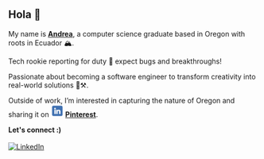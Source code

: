 ## Hola 👋

My name is [**Andrea**](https://ajacho.github.io/abjacho/), a computer science graduate based in Oregon with roots in Ecuador 🏔️.

Tech rookie reporting for duty 🫡 expect bugs and breakthroughs!

Passionate about becoming a software engineer to transform creativity into real-world solutions 🧰⚒️.

Outside of work, I’m interested in capturing the nature of Oregon and sharing it on [<img src="images/pinterest_logo.png" alt="Pinterest logo" style="width:25px;">](https://www.pinterest.com/abjacho/) [**Pinterest**](https://www.pinterest.com/abjacho/).


**Let's connect :)** </br>
[<br><img alt="LinkedIn" src="https://img.shields.io/badge/LinkedIn-%230E76A8.svg?&style=for-the-badge&logo=LinkedIn&logoColor=white" />](https://linkedin.com/in/abjacho)
